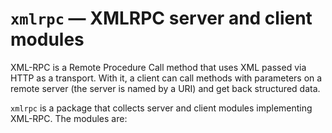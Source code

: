 `xmlrpc` — XMLRPC server and client modules
===========================================

XML-RPC is a Remote Procedure Call method that uses XML passed via HTTP as a
transport. With it, a client can call methods with parameters on a remote
server (the server is named by a URI) and get back structured data.

`xmlrpc` is a package that collects server and client modules implementing
XML-RPC. The modules are: